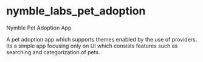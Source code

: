 # nymble_labs_pet_adoption

Nymble Pet Adoption App

A pet adoption app which supports themes enabled by the use of providers. Its a simple app focusing only on UI which consists features such as searching and categorization of pets.
